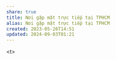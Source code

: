 ```yaml
---
share: true
title: Nơi gặp mặt trực tiếp tại TPHCM
alias: Nơi gặp mặt trực tiếp tại TPHCM
created: 2023-05-26T14:51
updated: 2024-09-03T01:21
---
```

<span>&lt;t&gt;</span>